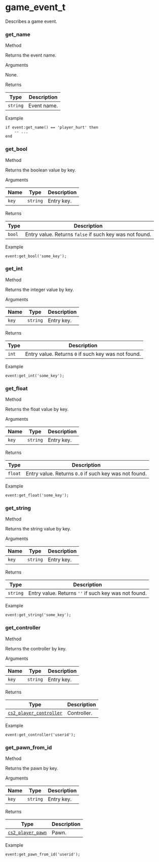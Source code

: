 # game\_event\_t

Describes a game event.

### get\_name﻿ <a href="#get-name" id="get-name"></a>

Method

Returns the event name.

Arguments

None.

Returns

| Type     | Description |
| -------- | ----------- |
| `string` | Event name. |

Example

```
if event:get_name() == 'player_hurt' then
    -- ...
end
```

### get\_bool﻿ <a href="#get-bool" id="get-bool"></a>

Method

Returns the boolean value by key.

Arguments

| Name  | Type     | Description |
| ----- | -------- | ----------- |
| `key` | `string` | Entry key.  |

Returns

| Type   | Description                                             |
| ------ | ------------------------------------------------------- |
| `bool` | Entry value. Returns `false` if such key was not found. |

Example

```
event:get_bool('some_key');
```

### get\_int﻿ <a href="#get-int" id="get-int"></a>

Method

Returns the integer value by key.

Arguments

| Name  | Type     | Description |
| ----- | -------- | ----------- |
| `key` | `string` | Entry key.  |

Returns

| Type  | Description                                         |
| ----- | --------------------------------------------------- |
| `int` | Entry value. Returns `0` if such key was not found. |

Example

```
event:get_int('some_key');
```

### get\_float﻿ <a href="#get-float" id="get-float"></a>

Method

Returns the float value by key.

Arguments

| Name  | Type     | Description |
| ----- | -------- | ----------- |
| `key` | `string` | Entry key.  |

Returns

| Type    | Description                                           |
| ------- | ----------------------------------------------------- |
| `float` | Entry value. Returns `0.0` if such key was not found. |

Example

```
event:get_float('some_key');
```

### get\_string﻿ <a href="#get-string" id="get-string"></a>

Method

Returns the string value by key.

Arguments

| Name  | Type     | Description |
| ----- | -------- | ----------- |
| `key` | `string` | Entry key.  |

Returns

| Type     | Description                                          |
| -------- | ---------------------------------------------------- |
| `string` | Entry value. Returns `''` if such key was not found. |

Example

```
event:get_string('some_key');
```

### get\_controller﻿ <a href="#get-controller" id="get-controller"></a>

Method

Returns the controller by key.

Arguments

| Name  | Type     | Description |
| ----- | -------- | ----------- |
| `key` | `string` | Entry key.  |

Returns

| Type                                                                           | Description |
| ------------------------------------------------------------------------------ | ----------- |
| [`cs2_player_controller`](https://lua.fatality.win/cs2-player-controller.html) | Controller. |

Example

```
event:get_controller('userid');
```

### get\_pawn\_from\_id﻿ <a href="#get-pawn-from-id" id="get-pawn-from-id"></a>

Method

Returns the pawn by key.

Arguments

| Name  | Type     | Description |
| ----- | -------- | ----------- |
| `key` | `string` | Entry key.  |

Returns

| Type                                                               | Description |
| ------------------------------------------------------------------ | ----------- |
| [`cs2_player_pawn`](https://lua.fatality.win/cs2-player-pawn.html) | Pawn.       |

Example

```
event:get_pawn_from_id('userid');
```
